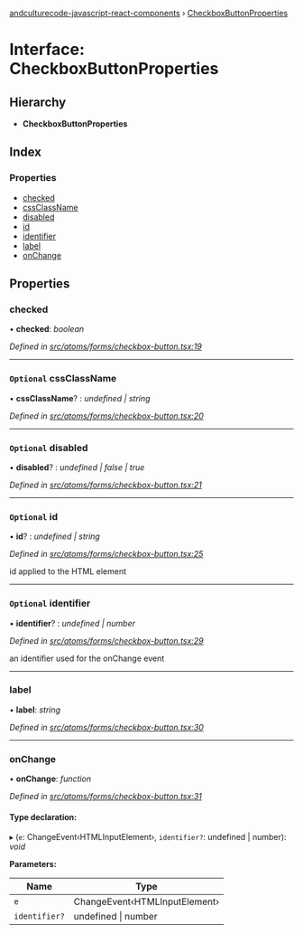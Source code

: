 [andculturecode-javascript-react-components](../README.md) › [CheckboxButtonProperties](checkboxbuttonproperties.md)

# Interface: CheckboxButtonProperties

## Hierarchy

* **CheckboxButtonProperties**

## Index

### Properties

* [checked](checkboxbuttonproperties.md#checked)
* [cssClassName](checkboxbuttonproperties.md#optional-cssclassname)
* [disabled](checkboxbuttonproperties.md#optional-disabled)
* [id](checkboxbuttonproperties.md#optional-id)
* [identifier](checkboxbuttonproperties.md#optional-identifier)
* [label](checkboxbuttonproperties.md#label)
* [onChange](checkboxbuttonproperties.md#onchange)

## Properties

###  checked

• **checked**: *boolean*

*Defined in [src/atoms/forms/checkbox-button.tsx:19](https://github.com/AndcultureCode/AndcultureCode.JavaScript.React.Components/blob/1237fb1/src/atoms/forms/checkbox-button.tsx#L19)*

___

### `Optional` cssClassName

• **cssClassName**? : *undefined | string*

*Defined in [src/atoms/forms/checkbox-button.tsx:20](https://github.com/AndcultureCode/AndcultureCode.JavaScript.React.Components/blob/1237fb1/src/atoms/forms/checkbox-button.tsx#L20)*

___

### `Optional` disabled

• **disabled**? : *undefined | false | true*

*Defined in [src/atoms/forms/checkbox-button.tsx:21](https://github.com/AndcultureCode/AndcultureCode.JavaScript.React.Components/blob/1237fb1/src/atoms/forms/checkbox-button.tsx#L21)*

___

### `Optional` id

• **id**? : *undefined | string*

*Defined in [src/atoms/forms/checkbox-button.tsx:25](https://github.com/AndcultureCode/AndcultureCode.JavaScript.React.Components/blob/1237fb1/src/atoms/forms/checkbox-button.tsx#L25)*

id applied to the HTML element

___

### `Optional` identifier

• **identifier**? : *undefined | number*

*Defined in [src/atoms/forms/checkbox-button.tsx:29](https://github.com/AndcultureCode/AndcultureCode.JavaScript.React.Components/blob/1237fb1/src/atoms/forms/checkbox-button.tsx#L29)*

an identifier used for the onChange event

___

###  label

• **label**: *string*

*Defined in [src/atoms/forms/checkbox-button.tsx:30](https://github.com/AndcultureCode/AndcultureCode.JavaScript.React.Components/blob/1237fb1/src/atoms/forms/checkbox-button.tsx#L30)*

___

###  onChange

• **onChange**: *function*

*Defined in [src/atoms/forms/checkbox-button.tsx:31](https://github.com/AndcultureCode/AndcultureCode.JavaScript.React.Components/blob/1237fb1/src/atoms/forms/checkbox-button.tsx#L31)*

#### Type declaration:

▸ (`e`: ChangeEvent‹HTMLInputElement›, `identifier?`: undefined | number): *void*

**Parameters:**

Name | Type |
------ | ------ |
`e` | ChangeEvent‹HTMLInputElement› |
`identifier?` | undefined &#124; number |

